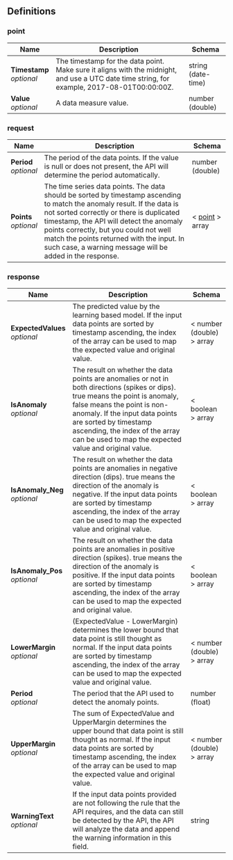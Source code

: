
<a name="definitions"></a>
## Definitions

<a name="point"></a>
### point

|Name|Description|Schema|
|---|---|---|
|**Timestamp**  <br>*optional*|The timestamp for the data point. Make sure it aligns with the midnight, and use a UTC date time string, for example, 2017-08-01T00:00:00Z.|string (date-time)|
|**Value**  <br>*optional*|A data measure value.|number (double)|


<a name="request"></a>
### request

|Name|Description|Schema|
|---|---|---|
|**Period**  <br>*optional*|The period of the data points. If the value is null or does not present, the API will determine the period automatically.|number (double)|
|**Points**  <br>*optional*|The time series data points. The data should be sorted by timestamp ascending to match the anomaly result. If the data is not sorted correctly or there is duplicated timestamp, the API will detect the anomaly points correctly, but you could not well match the points returned with the input. In such case, a warning message will be added in the response.|< [point](#point) > array|


<a name="response"></a>
### response

|Name|Description|Schema|
|---|---|---|
|**ExpectedValues**  <br>*optional*|The predicted value by the learning based model. If the input data points are sorted by timestamp ascending, the index of the array can be used to map the expected value and original value.|< number (double) > array|
|**IsAnomaly**  <br>*optional*|The result on whether the data points are anomalies or not in both directions (spikes or dips). true means the point is anomaly, false means the point is non-anomaly. If the input data points are sorted by timestamp ascending, the index of the array can be used to map the expected value and original value.|< boolean > array|
|**IsAnomaly_Neg**  <br>*optional*|The result on whether the data points are anomalies in negative direction (dips). true means the direction of the anomaly is negative. If the input data points are sorted by timestamp ascending, the index of the array can be used to map the expected value and original value.|< boolean > array|
|**IsAnomaly_Pos**  <br>*optional*|The result on whether the data points are anomalies in positive direction (spikes). true means the direction of the anomaly is positive. If the input data points are sorted by timestamp ascending, the index of the array can be used to map the expected and original value.|< boolean > array|
|**LowerMargin**  <br>*optional*|(ExpectedValue - LowerMargin) determines the lower bound that data point is still thought as normal. If the input data points are sorted by timestamp ascending, the index of the array can be used to map the expected value and original value.|< number (double) > array|
|**Period**  <br>*optional*|The period that the API used to detect the anomaly points.|number (float)|
|**UpperMargin**  <br>*optional*|The sum of ExpectedValue and UpperMargin determines the upper bound that data point is still thought as normal. If the input data points are sorted by timestamp ascending, the index of the array can be used to map the expected value and original value.|< number (double) > array|
|**WarningText**  <br>*optional*|If the input data points provided are not following the rule that the API requires, and the data can still be detected by the API, the API will analyze the data and append the warning information in this field.|string|




